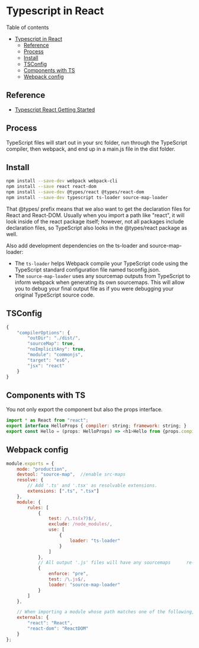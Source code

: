 # Typescript in React
Table of contents
- [Typescript in React](#typescript-in-react)
  - [Reference](#reference)
  - [Process](#process)
  - [Install](#install)
  - [TSConfig](#tsconfig)
  - [Components with TS](#components-with-ts)
  - [Webpack config](#webpack-config)

## Reference
- [Typescript React Getting Started](https://www.pluralsight.com/guides/typescript-react-getting-started)

## Process
TypeScript files will start out in your src folder, run through the TypeScript compiler, then webpack, and end up in a main.js file in the dist folder.

## Install
```bash
npm install --save-dev webpack webpack-cli
npm install --save react react-dom
npm install --save-dev @types/react @types/react-dom
npm install --save-dev typescript ts-loader source-map-loader
```
That @types/ prefix means that we also want to get the declaration files for React and React-DOM. Usually when you import a path like "react", it will look inside of the react package itself; however, not all packages include declaration files, so TypeScript also looks in the @types/react package as well. 

Also add development dependencies on the ts-loader and source-map-loader:
- The `ts-loader` helps Webpack compile your TypeScript code using the TypeScript standard configuration file named tsconfig.json. 
- The `source-map-loader` uses any sourcemap outputs from TypeScript to inform webpack when generating its own sourcemaps. This will allow you to debug your final output file as if you were debugging your original TypeScript source code.

## TSConfig
```js
{ 
    "compilerOptions": { 
        "outDir": "./dist/", 
        "sourceMap": true,
        "noImplicitAny": true, 
        "module": "commonjs",
        "target": "es6", 
        "jsx": "react" 
    }
}
```

## Components with TS
You not only export the component but also the props interface.
```js
import * as React from "react";
export interface HelloProps { compiler: string; framework: string; }
export const Hello = (props: HelloProps) => <h1>Hello from {props.compiler} and {props.framework}!</h1>;
```
## Webpack config
```js
module.exports = {
    mode: "production",
    devtool: "source-map",	//enable src-maps
    resolve: {
        // Add '.ts' and '.tsx' as resolvable extensions.
        extensions: [".ts", ".tsx"]
    },
    module: {
        rules: [
            {
                test: /\.ts(x?)$/,
                exclude: /node_modules/,
                use: [
                    {
                        loader: "ts-loader"
                    }
                ]
            },
            // All output '.js' files will have any sourcemaps 		re-processed by 'source-map-loader'.
            {
                enforce: "pre",
                test: /\.js$/,
                loader: "source-map-loader"
            }
        ]
    },

    // When importing a module whose path matches one of the following, just assume a corresponding global variable exists and use that instead. This is important because it allows us to avoid bundling all of our dependencies, which allows browsers to cache those libraries between builds.
    externals: {
        "react": "React",
        "react-dom": "ReactDOM"
    }
};
```